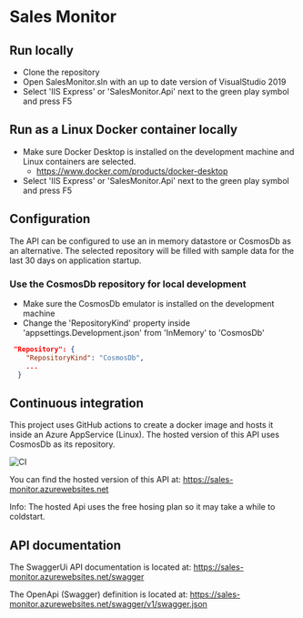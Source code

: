 # Sales Monitor

## Run locally
- Clone the repository
- Open SalesMonitor.sln with an up to date version of VisualStudio 2019
- Select 'IIS Express' or 'SalesMonitor.Api' next to the green play symbol and press F5

## Run as a Linux Docker container locally
- Make sure Docker Desktop is installed on the development machine and Linux containers are selected.
    - https://www.docker.com/products/docker-desktop
- Select 'IIS Express' or 'SalesMonitor.Api' next to the green play symbol and press F5

## Configuration
The API can be configured to use an in memory datastore or CosmosDb as an alternative.
The selected repository will be filled with sample data for the last 30 days on application startup.

### Use the CosmosDb repository for local development
- Make sure the CosmosDb emulator is installed on the development machine
- Change the 'RepositoryKind' property inside 'appsettings.Development.json' from 'InMemory' to 'CosmosDb' 
```json
 "Repository": {
    "RepositoryKind": "CosmosDb",
    ...
  }
```

## Continuous integration
This project uses GitHub actions to create a docker image and hosts it inside an Azure AppService (Linux).
The hosted version of this API uses CosmosDb as its repository.

![CI](https://github.com/Lupin1st/sales-monitor/workflows/CI/badge.svg)

You can find the hosted version of this API at:
https://sales-monitor.azurewebsites.net

Info: The hosted Api uses the free hosing plan so it may take a while to coldstart.

## API documentation
The SwaggerUi API documentation is located at: https://sales-monitor.azurewebsites.net/swagger

The OpenApi (Swagger) definition is located at: https://sales-monitor.azurewebsites.net/swagger/v1/swagger.json
